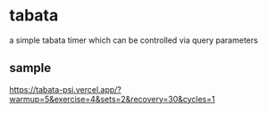 # tabata
a simple tabata timer which can be controlled via query parameters

## sample
https://tabata-psi.vercel.app/?warmup=5&exercise=4&sets=2&recovery=30&cycles=1
